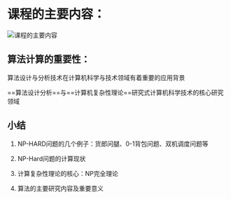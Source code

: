 # 课程的主要内容：

![课程的主要内容](D:\2022春\算法设计与分析\课程的主要内容.png)

## 算法计算的重要性：

算法设计与分析技术在计算机科学与技术领域有着重要的应用背景

==算法设计分析==与==计算机复杂性理论==研究式计算机科学技术的核心研究领域

## 小结

1. NP-HARD问题的几个例子：货郎问腿、0-1背包问题、双机调度问题等

2. NP-Hard问题的计算现状

3. 计算复杂性理论的核心：NP完全理论

4. 算法的主要研究内容及重要意义

   







